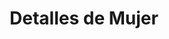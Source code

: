 ---
title: "Detalles de Mujer"
url: /santiago-de-los-caballeros/detalles-de-mujer/
shop: Allgemein
---